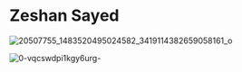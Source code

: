 # Zeshan Sayed

![20507755_1483520495024582_3419114382659058161_o](https://user-images.githubusercontent.com/25266333/29746076-9401ce30-8a93-11e7-81de-914056488fc5.jpg)

![0-vqcswdpi1kgy6urg-](https://user-images.githubusercontent.com/25266333/29746103-bb09aa74-8a94-11e7-9ade-de9ce1b6e64c.jpg)
